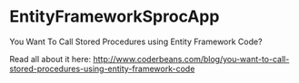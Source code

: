 # EntityFrameworkSprocApp
You Want To Call Stored Procedures using Entity Framework Code?

Read all about it here:
http://www.coderbeans.com/blog/you-want-to-call-stored-procedures-using-entity-framework-code

